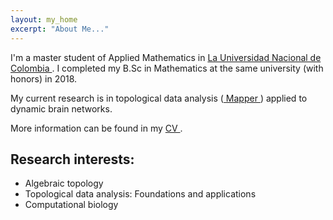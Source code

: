 ```yaml
---
layout: my_home
excerpt: "About Me..."
---
```


<p>I'm a master student of Applied Mathematics in <a href="https://unal.edu.co/" target=_blank > La Universidad Nacional de Colombia </a>. I completed my B.Sc in Mathematics at the same university (with honors) in 2018.</p> 

<p> My current research is in topological data analysis (<a href="https://diglib.eg.org/handle/10.2312/SPBG.SPBG07.091-100" target=_blank > Mapper </a>) applied to dynamic brain networks. </p>

More information can be found in my <a href="../docs/CV_Astrid_Olave.pdf" target=_blank> CV </a>. 

<h2> Research interests: </h2>

<ul>
<li> Algebraic topology 
<li> Topological data analysis:
Foundations and applications 
<li> Computational biology 



